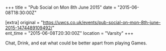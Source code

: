 +++
title = "Pub Social on Mon 8th June 2015"
date = "2015-06-08T18:30:00Z"

[extra]
original = "https://uwcs.co.uk/events/pub-social-on-mon-8th-june-2015-1474489109492/"    
ent_time = "2015-06-08T20:30:00Z"
location = "Varsity"
+++

Chat, Drink, and eat what could be better apart from playing Games.

